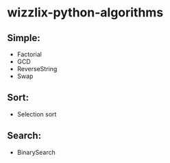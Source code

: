 # wizzlix-python-algorithms

## Simple:

* Factorial
* GCD
* ReverseString
* Swap

## Sort:

* Selection sort

## Search:

* BinarySearch

